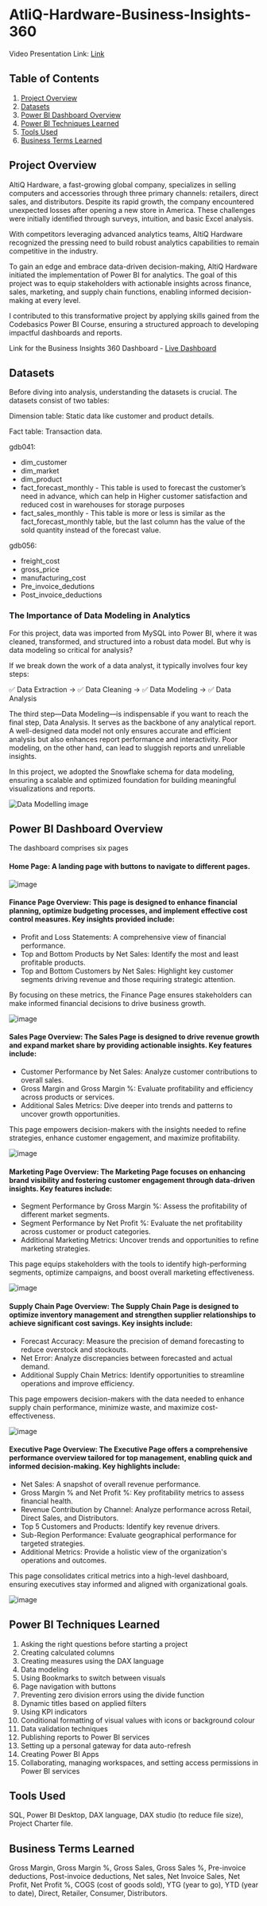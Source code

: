 # AtliQ-Hardware-Business-Insights-360

Video Presentation Link: [Link]()

## Table of Contents

1. [Project Overview](#project-overview)
2. [Datasets](#datasets)
3. [Power BI Dashboard Overview](#power-bi-dashboard-overview)
4. [Power BI Techniques Learned](#power-bi-techniques-learned)
5. [Tools Used](#tools-used)
6. [Business Terms Learned](#business-terms-learned)

## Project Overview

AltiQ Hardware, a fast-growing global company, specializes in selling computers and accessories through three primary channels: retailers, direct sales, and distributors. Despite its rapid growth, the company encountered unexpected losses after opening a new store in America. These challenges were initially identified through surveys, intuition, and basic Excel analysis.

With competitors leveraging advanced analytics teams, AltiQ Hardware recognized the pressing need to build robust analytics capabilities to remain competitive in the industry.

To gain an edge and embrace data-driven decision-making, AltiQ Hardware initiated the implementation of Power BI for analytics. The goal of this project was to equip stakeholders with actionable insights across finance, sales, marketing, and supply chain functions, enabling informed decision-making at every level.

I contributed to this transformative project by applying skills gained from the Codebasics Power BI Course, ensuring a structured approach to developing impactful dashboards and reports.

Link for the Business Insights 360 Dashboard - [Live Dashboard](https://app.powerbi.com/view?r=eyJrIjoiYzA2ZTVkZGUtYzEyYy00ZTBlLWEzZjMtMDE1ODE2NDVmNWNiIiwidCI6ImM2ZTU0OWIzLTVmNDUtNDAzMi1hYWU5LWQ0MjQ0ZGM1YjJjNCJ9)


## Datasets

Before diving into analysis, understanding the datasets is crucial. The datasets consist of two tables:

Dimension table: Static data like customer and product details.

Fact table: Transaction data.

gdb041:

- dim_customer
- dim_market
- dim_product
- fact_forecast_monthly - This table is used to forecast the customer’s need in advance, which can help in Higher customer satisfaction and reduced cost in warehouses for storage purposes
- fact_sales_monthly - This table is more or less is similar as the fact_forecast_monthly table, but the last column has the value of the sold quantity instead of the forecast value.

gdb056:

- freight_cost
- gross_price
- manufacturing_cost
- Pre_invoice_dedutions
- Post_invoice_deductions

### The Importance of Data Modeling in Analytics

For this project, data was imported from MySQL into Power BI, where it was cleaned, transformed, and structured into a robust data model. But why is data modeling so critical for analysis?

If we break down the work of a data analyst, it typically involves four key steps:

✅ Data Extraction → ✅ Data Cleaning → ✅ Data Modeling → ✅ Data Analysis

The third step—Data Modeling—is indispensable if you want to reach the final step, Data Analysis. It serves as the backbone of any analytical report. A well-designed data model not only ensures accurate and efficient analysis but also enhances report performance and interactivity. Poor modeling, on the other hand, can lead to sluggish reports and unreliable insights.

In this project, we adopted the Snowflake schema for data modeling, ensuring a scalable and optimized foundation for building meaningful visualizations and reports.

![Data Modelling image]()

## Power BI Dashboard Overview

The dashboard comprises six pages

#### Home Page: A landing page with buttons to navigate to different pages.

![image]()

#### Finance Page Overview: This page is designed to enhance financial planning, optimize budgeting processes, and implement effective cost control measures. Key insights provided include:

- Profit and Loss Statements: A comprehensive view of financial performance.
- Top and Bottom Products by Net Sales: Identify the most and least profitable products.
- Top and Bottom Customers by Net Sales: Highlight key customer segments driving revenue and those requiring strategic attention.

By focusing on these metrics, the Finance Page ensures stakeholders can make informed financial decisions to drive business growth.

![image]()

#### Sales Page Overview: The Sales Page is designed to drive revenue growth and expand market share by providing actionable insights. Key features include:

- Customer Performance by Net Sales: Analyze customer contributions to overall sales.
- Gross Margin and Gross Margin %: Evaluate profitability and efficiency across products or services.
- Additional Sales Metrics: Dive deeper into trends and patterns to uncover growth opportunities.

This page empowers decision-makers with the insights needed to refine strategies, enhance customer engagement, and maximize profitability.

![image]()

#### Marketing Page Overview: The Marketing Page focuses on enhancing brand visibility and fostering customer engagement through data-driven insights. Key features include:

- Segment Performance by Gross Margin %: Assess the profitability of different market segments.
- Segment Performance by Net Profit %: Evaluate the net profitability across customer or product categories.
- Additional Marketing Metrics: Uncover trends and opportunities to refine marketing strategies.

This page equips stakeholders with the tools to identify high-performing segments, optimize campaigns, and boost overall marketing effectiveness.

![image]()

#### Supply Chain Page Overview: The Supply Chain Page is designed to optimize inventory management and strengthen supplier relationships to achieve significant cost savings. Key insights include:

- Forecast Accuracy: Measure the precision of demand forecasting to reduce overstock and stockouts.
- Net Error: Analyze discrepancies between forecasted and actual demand.
- Additional Supply Chain Metrics: Identify opportunities to streamline operations and improve efficiency.

This page empowers decision-makers with the data needed to enhance supply chain performance, minimize waste, and maximize cost-effectiveness.

![image]()

#### Executive Page Overview: The Executive Page offers a comprehensive performance overview tailored for top management, enabling quick and informed decision-making. Key highlights include:

- Net Sales: A snapshot of overall revenue performance.
- Gross Margin % and Net Profit %: Key profitability metrics to assess financial health.
- Revenue Contribution by Channel: Analyze performance across Retail, Direct Sales, and Distributors.
- Top 5 Customers and Products: Identify key revenue drivers.
- Sub-Region Performance: Evaluate geographical performance for targeted strategies.
- Additional Metrics: Provide a holistic view of the organization's operations and outcomes.

This page consolidates critical metrics into a high-level dashboard, ensuring executives stay informed and aligned with organizational goals.

![image]()


## Power BI Techniques Learned

1. Asking the right questions before starting a project
2. Creating calculated columns
3. Creating measures using the DAX language
4. Data modeling
5. Using Bookmarks to switch between visuals
6. Page navigation with buttons
7. Preventing zero division errors using the divide function
8. Dynamic titles based on applied filters
9. Using KPI indicators
10. Conditional formatting of visual values with icons or background colour
11. Data validation techniques
12. Publishing reports to Power BI services
13. Setting up a personal gateway for data auto-refresh
14. Creating Power BI Apps
15. Collaborating, managing workspaces, and setting access permissions in Power BI services

## Tools Used

SQL, Power BI Desktop, DAX language, DAX studio (to reduce file size), Project Charter file.

## Business Terms Learned

Gross Margin, Gross Margin %, Gross Sales, Gross Sales %, Pre-invoice deductions, Post-invoice deductions, Net sales, Net Invoice Sales, Net Profit, Net Profit %, COGS (cost of goods sold), YTG (year to go), YTD (year to date), Direct, Retailer, Consumer, Distributors.
